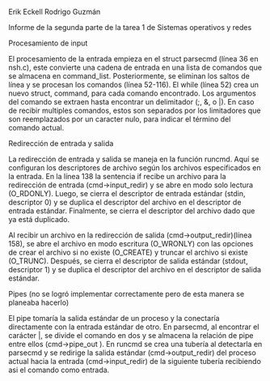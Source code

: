 Erik Eckell
Rodrigo Guzmán

Informe de la segunda parte de la tarea 1 de Sistemas operativos y redes

Procesamiento de input

El procesamiento de la entrada empieza en el struct parsecmd (línea 36 en nsh.c), este convierte una cadena de entrada en una lista de comandos que se almacena en command_list. Posteriormente, se eliminan los saltos de línea y se procesan los comandos (línea 52-116). El while (línea 52) crea un nuevo struct, command, para cada comando encontrado. Los argumentos del comando se extraen hasta encontrar un delimitador (;, &, o |). En caso de recibir multiples comandos, estos son separados por los limitadores que son reemplazados por un caracter nulo, para indicar el término del comando actual.

Redirección de entrada y salida

La redirección de entrada y salida se maneja en la función runcmd. Aquí se configuran los descriptores de archivo según los archivos especificados en la entrada. En la línea 138 la sentencia if recibe un archivo para la redirección de entrada (cmd->input_redir) y se abre en modo solo lectura (O_RDONLY). Luego, se cierra el descriptor de entrada estándar (stdin, descriptor 0) y se duplica el descriptor del archivo en el descriptor de entrada estándar. Finalmente, se cierra el descriptor del archivo dado que ya está duplicado.

Al recibir un archivo en la redirección de salida (cmd->output_redir)(línea 158), se abre el archivo en modo escritura (O_WRONLY) con las opciones de crear el archivo si no existe (O_CREATE) y truncar el archivo si existe (O_TRUNC). Después, se cierra el descriptor de salida estándar (stdout, descriptor 1) y se duplica el descriptor del archivo en el descriptor de salida estándar.

Pipes (no se logró implementar correctamente pero de esta manera se planeaba hacerlo)

El pipe tomaría la salida estándar de un proceso y la conectaría directamente con la entrada estándar de otro. En parsecmd, al encontrar el carácter |, se divide el comando en dos y se almacena la relación de pipe entre ellos (cmd->pipe_out ). En runcmd se crea una tubería al detectarla en parsecmd y se redirige la salida estándar (cmd->output_redir) del proceso actual hacia la entrada (cmd->input_redir) de la siguiente tubería recibiendo asi el comando como entrada.
